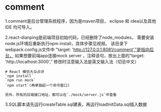 # comment

1.comment是后台管理系统程序，因为是maven项目，
	eclipse 和 idea以及其他IDE 均可导入。
	
2.react-dianping是前端项目初始代码，已经删除了node_modules，
	需要安装node.js环境后重新执行npm install，具体步骤见视频。
	该目录下webpack.config.js文件中 "target: 'http://127.0.0.1:8081/comment',"是指向后台，
	如果想要前端app连接mock server ，注释该句，放出上面的“target: 'http://localhost:3000',”
	修改时注意输入法是英文输入法（切忌中文）
	
	# React 模仿大众点评
	`npm install`
	`npm run mock`
	`npm start`(再单独起一个命令窗口)

	另外，所有的后端接口地址，都可以在`./mock/server.js`中查看
	
3.SQL脚本请先运行createTable.sql建表，再运行loadInitData.sql插入数据
